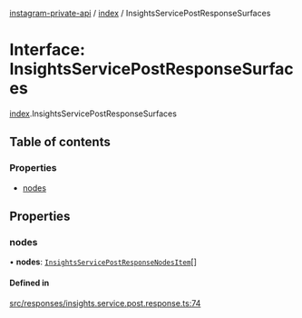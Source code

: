 [instagram-private-api](../../README.md) / [index](../../modules/index.md) / InsightsServicePostResponseSurfaces

# Interface: InsightsServicePostResponseSurfaces

[index](../../modules/index.md).InsightsServicePostResponseSurfaces

## Table of contents

### Properties

- [nodes](InsightsServicePostResponseSurfaces.md#nodes)

## Properties

### nodes

• **nodes**: [`InsightsServicePostResponseNodesItem`](InsightsServicePostResponseNodesItem.md)[]

#### Defined in

[src/responses/insights.service.post.response.ts:74](https://github.com/Nerixyz/instagram-private-api/blob/0e0721c/src/responses/insights.service.post.response.ts#L74)
